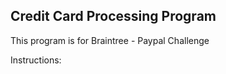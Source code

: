 Credit Card Processing Program
------------------------------

This program is for Braintree - Paypal Challenge

Instructions: